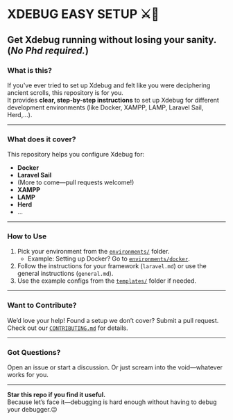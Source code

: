 # XDEBUG EASY SETUP ⚔️🐛

**Get Xdebug running without losing your sanity.** (*No Phd required.*)
---

### **What is this?**  
If you've ever tried to set up Xdebug and felt like you were deciphering ancient scrolls, this repository is for you.  
It provides **clear, step-by-step instructions** to set up Xdebug for different development environments (like Docker, XAMPP, LAMP, Laravel Sail, Herd,...).  

---

### **What does it cover?**  
This repository helps you configure Xdebug for:  
- **Docker**
- **Laravel Sail**  
- (More to come—pull requests welcome!)
- **XAMPP**  
- **LAMP**  
- **Herd**
- ...


---

### **How to Use**  
1. Pick your environment from the [`environments/`](environments/) folder.  
   - Example: Setting up Docker? Go to [`environments/docker`](environments/docker).  
2. Follow the instructions for your framework (`laravel.md`) or use the general instructions (`general.md`).  
3. Use the example configs from the [`templates/`](templates/) folder if needed.  

---


### **Want to Contribute?**  
We’d love your help! Found a setup we don’t cover? Submit a pull request.  
Check out our [`CONTRIBUTING.md`](CONTRIBUTING.md) for details.  

---

### **Got Questions?**  
Open an issue or start a discussion. Or just scream into the void—whatever works for you.  

---

**Star this repo if you find it useful.**  
Because let’s face it—debugging is hard enough without having to debug your debugger.😉
